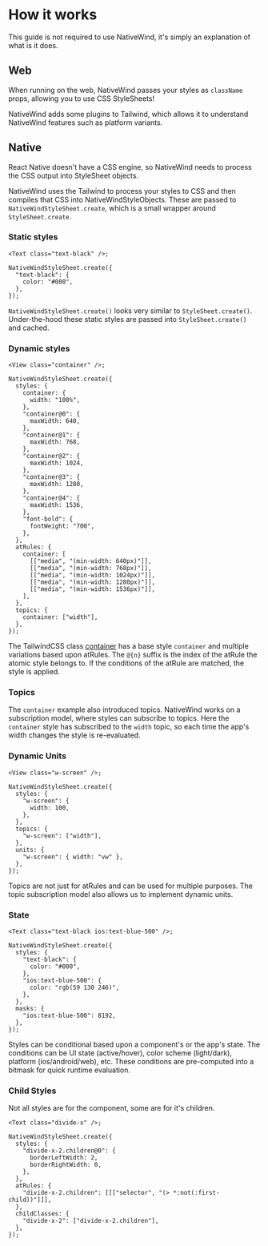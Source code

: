 # How it works

This guide is not required to use NativeWind, it's simply an explanation of what is it does.

## Web

When running on the web, NativeWind passes your styles as `className` props, allowing you to use CSS StyleSheets!

NativeWind adds some plugins to Tailwind, which allows it to understand NativeWind features such as platform variants.

## Native

React Native doesn't have a CSS engine, so NativeWind needs to process the CSS output into StyleSheet objects.

NativeWind uses the Tailwind to process your styles to CSS and then compiles that CSS into NativeWindStyleObjects. These are passed to `NativeWindStyleSheet.create`, which is a small wrapper around `StyleSheet.create`.

### Static styles

```tsx
<Text class="text-black" />;

NativeWindStyleSheet.create({
  "text-black": {
    color: "#000",
  },
});
```

`NativeWindStyleSheet.create()` looks very similar to `StyleSheet.create()`. Under-the-hood these static styles are passed into `StyleSheet.create()` and cached.

### Dynamic styles

```tsx
<View class="container" />;

NativeWindStyleSheet.create({
  styles: {
    container: {
      width: "100%",
    },
    "container@0": {
      maxWidth: 640,
    },
    "container@1": {
      maxWidth: 768,
    },
    "container@2": {
      maxWidth: 1024,
    },
    "container@3": {
      maxWidth: 1280,
    },
    "container@4": {
      maxWidth: 1536,
    },
    "font-bold": {
      fontWeight: "700",
    },
  },
  atRules: {
    container: [
      [["media", "(min-width: 640px)"]],
      [["media", "(min-width: 768px)"]],
      [["media", "(min-width: 1024px)"]],
      [["media", "(min-width: 1280px)"]],
      [["media", "(min-width: 1536px)"]],
    ],
  },
  topics: {
    container: ["width"],
  },
});
```

The TailwindCSS class [container](https://tailwindcss.com/docs/container) has a base style `container` and multiple variations based upon atRules. The `@{n}` suffix is the index of the atRule the atomic style belongs to. If the conditions of the atRule are matched, the style is applied.

### Topics

The `container` example also introduced topics. NativeWind works on a subscription model, where styles can subscribe to topics. Here the `container` style has subscribed to the `width` topic, so each time the app's width changes the style is re-evaluated.

### Dynamic Units

```tsx
<View class="w-screen" />;

NativeWindStyleSheet.create({
  styles: {
    "w-screen": {
      width: 100,
    },
  },
  topics: {
    "w-screen": ["width"],
  },
  units: {
    "w-screen": { width: "vw" },
  },
});
```

Topics are not just for atRules and can be used for multiple purposes. The topic subscription model also allows us to implement dynamic units.

### State

```tsx
<Text class="text-black ios:text-blue-500" />;

NativeWindStyleSheet.create({
  styles: {
    "text-black": {
      color: "#000",
    },
    "ios:text-blue-500": {
      color: "rgb(59 130 246)",
    },
  },
  masks: {
    "ios:text-blue-500": 8192,
  },
});
```

Styles can be conditional based upon a component's or the app's state. The conditions can be UI state (active/hover), color scheme (light/dark), platform (ios/android/web), etc. These conditions are pre-computed into a bitmask for quick runtime evaluation.

### Child Styles

Not all styles are for the component, some are for it's children.

```tsx
<Text class="divide-x" />;

NativeWindStyleSheet.create({
  styles: {
    "divide-x-2.children@0": {
      borderLeftWidth: 2,
      borderRightWidth: 0,
    },
  },
  atRules: {
    "divide-x-2.children": [[["selector", "(> *:not(:first-child))"]]],
  },
  childClasses: {
    "divide-x-2": ["divide-x-2.children"],
  },
});
```
